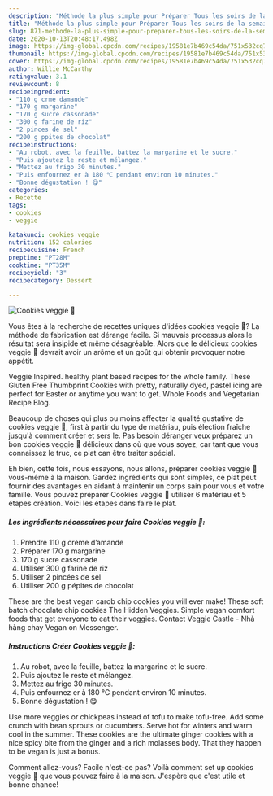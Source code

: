 ```yaml
---
description: "Méthode la plus simple pour Préparer Tous les soirs de la semaine Cookies veggie 🌱"
title: "Méthode la plus simple pour Préparer Tous les soirs de la semaine Cookies veggie 🌱"
slug: 871-methode-la-plus-simple-pour-preparer-tous-les-soirs-de-la-semaine-cookies-veggie
date: 2020-10-13T20:48:17.498Z
image: https://img-global.cpcdn.com/recipes/19581e7b469c54da/751x532cq70/cookies-veggie-🌱-photo-principale-de-la-recette.jpg
thumbnail: https://img-global.cpcdn.com/recipes/19581e7b469c54da/751x532cq70/cookies-veggie-🌱-photo-principale-de-la-recette.jpg
cover: https://img-global.cpcdn.com/recipes/19581e7b469c54da/751x532cq70/cookies-veggie-🌱-photo-principale-de-la-recette.jpg
author: Willie McCarthy
ratingvalue: 3.1
reviewcount: 8
recipeingredient:
- "110 g crme damande"
- "170 g margarine"
- "170 g sucre cassonade"
- "300 g farine de riz"
- "2 pinces de sel"
- "200 g ppites de chocolat"
recipeinstructions:
- "Au robot, avec la feuille, battez la margarine et le sucre."
- "Puis ajoutez le reste et mélangez."
- "Mettez au frigo 30 minutes."
- "Puis enfournez er à 180 ℃ pendant environ 10 minutes."
- "Bonne dégustation ! 😋"
categories:
- Recette
tags:
- cookies
- veggie

katakunci: cookies veggie 
nutrition: 152 calories
recipecuisine: French
preptime: "PT28M"
cooktime: "PT35M"
recipeyield: "3"
recipecategory: Dessert

---
```



![Cookies veggie 🌱](https://img-global.cpcdn.com/recipes/19581e7b469c54da/751x532cq70/cookies-veggie-🌱-photo-principale-de-la-recette.jpg)

Vous êtes à la recherche de recettes uniques d'idées cookies veggie 🌱? La méthode de fabrication est dérange facile. Si mauvais processus alors le résultat sera insipide et même désagréable. Alors que le délicieux cookies veggie 🌱 devrait avoir un arôme et un goût qui obtenir provoquer notre appétit.

Veggie Inspired. healthy plant based recipes for the whole family. These Gluten Free Thumbprint Cookies with pretty, naturally dyed, pastel icing are perfect for Easter or anytime you want to get. Whole Foods and Vegetarian Recipe Blog.

Beaucoup de choses qui plus ou moins affecter la qualité gustative de cookies veggie 🌱, first à partir du type de matériau, puis élection fraîche jusqu'à comment créer et sers le. Pas besoin déranger veux préparez un bon cookies veggie 🌱 délicieux dans où que vous soyez, car tant que vous connaissez le truc, ce plat can être traiter spécial.


Eh bien, cette fois, nous essayons, nous allons, préparer cookies veggie 🌱 vous-même à la maison. Gardez ingrédients qui sont simples, ce plat peut fournir des avantages en aidant à maintenir un corps sain pour vous et votre famille. Vous pouvez préparer Cookies veggie 🌱 utiliser 6 matériau et 5 étapes création. Voici les étapes dans faire le plat.

<!--inarticleads1-->

##### Les ingrédients nécessaires pour faire Cookies veggie 🌱:

1. Prendre 110 g crème d’amande
1. Préparer 170 g margarine
1.  170 g sucre cassonade
1. Utiliser 300 g farine de riz
1. Utiliser 2 pincées de sel
1. Utiliser 200 g pépites de chocolat


These are the best vegan carob chip cookies you will ever make! These soft batch chocolate chip cookies The Hidden Veggies. Simple vegan comfort foods that get everyone to eat their veggies. Contact Veggie Castle - Nhà hàng chay Vegan on Messenger. 

<!--inarticleads2-->

##### Instructions Créer Cookies veggie 🌱:

1. Au robot, avec la feuille, battez la margarine et le sucre.
1. Puis ajoutez le reste et mélangez.
1. Mettez au frigo 30 minutes.
1. Puis enfournez er à 180 ℃ pendant environ 10 minutes.
1. Bonne dégustation ! 😋


Use more veggies or chickpeas instead of tofu to make tofu-free. Add some crunch with bean sprouts or cucumbers. Serve hot for winters and warm cool in the summer. These cookies are the ultimate ginger cookies with a nice spicy bite from the ginger and a rich molasses body. That they happen to be vegan is just a bonus. 


Comment allez-vous? Facile n'est-ce pas? Voilà comment set up cookies veggie 🌱 que vous pouvez faire à la maison. J'espère que c'est utile et bonne chance!

